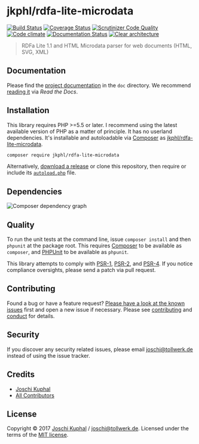 # jkphl/rdfa-lite-microdata

[![Build Status][travis-image]][travis-url] [![Coverage Status][coveralls-image]][coveralls-url] [![Scrutinizer Code Quality][scrutinizer-image]][scrutinizer-url]  [![Code climate][codeclimate-image]][codeclimate-url]  [![Documentation Status][readthedocs-image]][readthedocs-url]  [![Clear architecture][clear-architecture-image]][clear-architecture-url]

> RDFa Lite 1.1 and HTML Microdata parser for web documents (HTML, SVG, XML)

## Documentation

Please find the [project documentation](doc/index.md) in the `doc` directory. We recommend [reading it](http://jkphl-rdfa-lite-microdata.readthedocs.io/) via *Read the Docs*.

## Installation

This library requires PHP >=5.5 or later. I recommend using the latest available version of PHP as a matter of principle. It has no userland dependencies. It's installable and autoloadable via [Composer](https://getcomposer.org/) as [jkphl/rdfa-lite-microdata](https://packagist.org/packages/jkphl/rdfa-lite-microdata).

```bash
composer require jkphl/rdfa-lite-microdata
```

Alternatively, [download a release](https://github.com/jkphl/rdfa-lite-microdata/releases) or clone this repository, then require or include its [`autoload.php`](autoload.php) file.


## Dependencies

![Composer dependency graph](https://rawgit.com/jkphl/rdfa-lite-microdata/master/doc/dependencies.svg)

## Quality

To run the unit tests at the command line, issue `composer install` and then `phpunit` at the package root. This requires [Composer](http://getcomposer.org/) to be available as `composer`, and [PHPUnit](http://phpunit.de/manual/) to be available as `phpunit`.

This library attempts to comply with [PSR-1][], [PSR-2][], and [PSR-4][]. If you notice compliance oversights, please send a patch via pull request.

## Contributing

Found a bug or have a feature request? [Please have a look at the known issues](https://github.com/jkphl/rdfa-lite-microdata/issues) first and open a new issue if necessary. Please see [contributing](CONTRIBUTING.md) and [conduct](CONDUCT.md) for details.

## Security

If you discover any security related issues, please email joschi@tollwerk.de instead of using the issue tracker.

## Credits

- [Joschi Kuphal][author-url]
- [All Contributors](../../contributors)

## License

Copyright © 2017 [Joschi Kuphal][author-url] / joschi@tollwerk.de. Licensed under the terms of the [MIT license](LICENSE).


[travis-image]: https://secure.travis-ci.org/jkphl/rdfa-lite-microdata.svg
[travis-url]: https://travis-ci.org/jkphl/rdfa-lite-microdata
[coveralls-image]: https://coveralls.io/repos/github/jkphl/rdfa-lite-microdata/badge.svg?branch=master
[coveralls-url]: https://coveralls.io/github/jkphl/rdfa-lite-microdata?branch=master
[scrutinizer-image]: https://scrutinizer-ci.com/g/jkphl/rdfa-lite-microdata/badges/quality-score.png?b=master
[scrutinizer-url]: https://scrutinizer-ci.com/g/jkphl/rdfa-lite-microdata/?branch=master
[codeclimate-image]: https://lima.codeclimate.com/github/jkphl/rdfa-lite-microdata/badges/gpa.svg
[codeclimate-url]: https://lima.codeclimate.com/github/jkphl/rdfa-lite-microdata
[readthedocs-image]: https://readthedocs.org/projects/jkphlrdfa-lite-microdata/badge/?version=latest
[readthedocs-url]: http://jkphlrdfa-lite-microdata.readthedocs.io/en/latest/
[clear-architecture-image]: https://img.shields.io/badge/Clear%20Architecture-%E2%9C%94-brightgreen.svg
[clear-architecture-url]: https://github.com/jkphl/clear-architecture
[author-url]: https://jkphl.is
[PSR-1]: https://github.com/php-fig/fig-standards/blob/master/accepted/PSR-1-basic-coding-standard.md
[PSR-2]: https://github.com/php-fig/fig-standards/blob/master/accepted/PSR-2-coding-style-guide.md
[PSR-4]: https://github.com/php-fig/fig-standards/blob/master/accepted/PSR-4-autoloader.md
